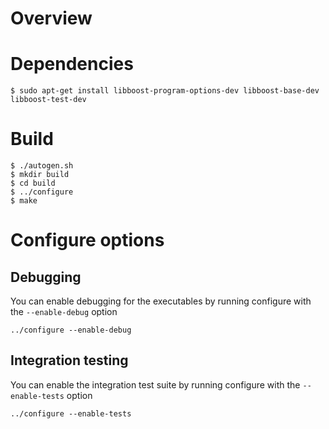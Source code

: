 Overview
========

# Dependencies
```
$ sudo apt-get install libboost-program-options-dev libboost-base-dev libboost-test-dev
```

# Build
```
$ ./autogen.sh
$ mkdir build
$ cd build
$ ../configure
$ make
```
# Configure options

## Debugging
You can enable debugging for the executables by running configure with the ```--enable-debug``` option
```
../configure --enable-debug
```
## Integration testing
You can enable the integration test suite by running configure with the ```--enable-tests``` option
```
../configure --enable-tests
``` 
